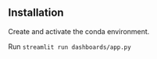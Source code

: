 ## Installation 

Create and activate the conda environment.

Run `streamlit run dashboards/app.py` 